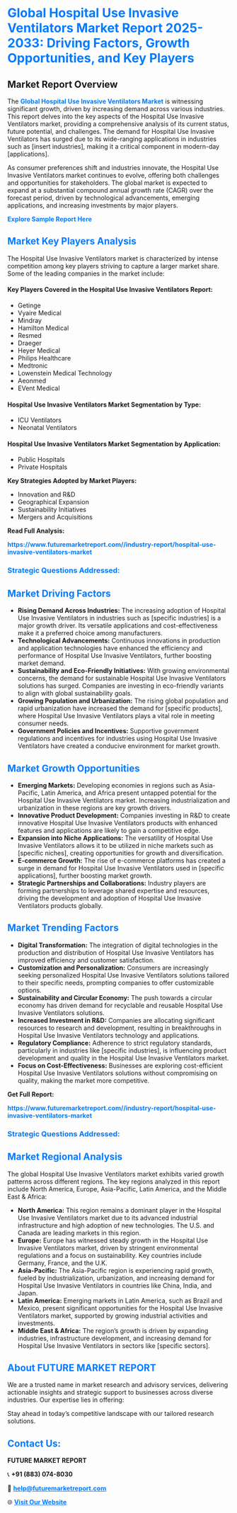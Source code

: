 <h1 style="color: #007BFF;">Global Hospital Use Invasive Ventilators Market Report 2025-2033: Driving Factors, Growth Opportunities, and Key Players</h1>

<section id="overview">
<h2>Market Report Overview</h2>
<p>The <a href="https://www.futuremarketreport.com//industry-report/hospital-use-invasive-ventilators-market" style="color: #007BFF; text-decoration: none;"><strong>Global Hospital Use Invasive Ventilators Market</strong></a> is witnessing significant growth, driven by increasing demand across various industries. This report delves into the key aspects of the Hospital Use Invasive Ventilators market, providing a comprehensive analysis of its current status, future potential, and challenges. The demand for Hospital Use Invasive Ventilators has surged due to its wide-ranging applications in industries such as [insert industries], making it a critical component in modern-day [applications].</p>
<p>As consumer preferences shift and industries innovate, the Hospital Use Invasive Ventilators market continues to evolve, offering both challenges and opportunities for stakeholders. The global market is expected to expand at a substantial compound annual growth rate (CAGR) over the forecast period, driven by technological advancements, emerging applications, and increasing investments by major players.</p>
</section>

<section id="overview">
<p><a href="https://www.futuremarketreport.com//request-sample/reportId=78814" style="color: #007BFF; text-decoration: none;"><strong>Explore Sample Report Here</strong></a></p>
</section>

<section id="key-players">
<h2 style="color: #007BFF;">Market Key Players Analysis</h2>
<p>The Hospital Use Invasive Ventilators market is characterized by intense competition among key players striving to capture a larger market share. Some of the leading companies in the market include:</p>
<h4>Key Players Covered in the Hospital Use Invasive Ventilators Report:</h4>
<ul><li>Getinge</li><li>Vyaire Medical</li><li>Mindray</li><li>Hamilton Medical</li><li>Resmed</li><li>Draeger</li><li>Heyer Medical</li><li>Philips Healthcare</li><li>Medtronic</li><li>Lowenstein Medical Technology</li><li>Aeonmed</li><li>EVent Medical</li></ul>
<h4>Hospital Use Invasive Ventilators Market Segmentation by Type:</h4>
<ul><li>ICU Ventilators</li><li>Neonatal Ventilators</li></ul>

<h4>Hospital Use Invasive Ventilators Market Segmentation by Application:</h4>
<ul><li>Public Hospitals</li><li>Private Hospitals</li></ul>
<p><strong>Key Strategies Adopted by Market Players:</strong></p>
<ul>
<li>Innovation and R&D</li>
<li>Geographical Expansion</li>
<li>Sustainability Initiatives</li>
<li>Mergers and Acquisitions</li>
</ul>
</section>

<section>
<p><strong>Read Full Analysis: </strong></p><a href="https://www.futuremarketreport.com//industry-report/hospital-use-invasive-ventilators-market" style="color: #007BFF; text-decoration: none;"><strong>https://www.futuremarketreport.com//industry-report/hospital-use-invasive-ventilators-market</strong></a>
<h3 style="color: #007BFF;">Strategic Questions Addressed:</h3>
</section>

<section id="driving-factors">
<h2 style="color: #007BFF;">Market Driving Factors</h2>
<ul>
<li><strong>Rising Demand Across Industries:</strong> The increasing adoption of Hospital Use Invasive Ventilators in industries such as [specific industries] is a major growth driver. Its versatile applications and cost-effectiveness make it a preferred choice among manufacturers.</li>
<li><strong>Technological Advancements:</strong> Continuous innovations in production and application technologies have enhanced the efficiency and performance of Hospital Use Invasive Ventilators, further boosting market demand.</li>
<li><strong>Sustainability and Eco-Friendly Initiatives:</strong> With growing environmental concerns, the demand for sustainable Hospital Use Invasive Ventilators solutions has surged. Companies are investing in eco-friendly variants to align with global sustainability goals.</li>
<li><strong>Growing Population and Urbanization:</strong> The rising global population and rapid urbanization have increased the demand for [specific products], where Hospital Use Invasive Ventilators plays a vital role in meeting consumer needs.</li>
<li><strong>Government Policies and Incentives:</strong> Supportive government regulations and incentives for industries using Hospital Use Invasive Ventilators have created a conducive environment for market growth.</li>
</ul>
</section>

<section id="growth-opportunities">
<h2 style="color: #007BFF;">Market Growth Opportunities</h2>
<ul>
<li><strong>Emerging Markets:</strong> Developing economies in regions such as Asia-Pacific, Latin America, and Africa present untapped potential for the Hospital Use Invasive Ventilators market. Increasing industrialization and urbanization in these regions are key growth drivers.</li>
<li><strong>Innovative Product Development:</strong> Companies investing in R&D to create innovative Hospital Use Invasive Ventilators products with enhanced features and applications are likely to gain a competitive edge.</li>
<li><strong>Expansion into Niche Applications:</strong> The versatility of Hospital Use Invasive Ventilators allows it to be utilized in niche markets such as [specific niches], creating opportunities for growth and diversification.</li>
<li><strong>E-commerce Growth:</strong> The rise of e-commerce platforms has created a surge in demand for Hospital Use Invasive Ventilators used in [specific applications], further boosting market growth.</li>
<li><strong>Strategic Partnerships and Collaborations:</strong> Industry players are forming partnerships to leverage shared expertise and resources, driving the development and adoption of Hospital Use Invasive Ventilators products globally.</li>
</ul>
</section>

<section id="trending-factors">
<h2 style="color: #007BFF;">Market Trending Factors</h2>
<ul>
<li><strong>Digital Transformation:</strong> The integration of digital technologies in the production and distribution of Hospital Use Invasive Ventilators has improved efficiency and customer satisfaction.</li>
<li><strong>Customization and Personalization:</strong> Consumers are increasingly seeking personalized Hospital Use Invasive Ventilators solutions tailored to their specific needs, prompting companies to offer customizable options.</li>
<li><strong>Sustainability and Circular Economy:</strong> The push towards a circular economy has driven demand for recyclable and reusable Hospital Use Invasive Ventilators solutions.</li>
<li><strong>Increased Investment in R&D:</strong> Companies are allocating significant resources to research and development, resulting in breakthroughs in Hospital Use Invasive Ventilators technology and applications.</li>
<li><strong>Regulatory Compliance:</strong> Adherence to strict regulatory standards, particularly in industries like [specific industries], is influencing product development and quality in the Hospital Use Invasive Ventilators market.</li>
<li><strong>Focus on Cost-Effectiveness:</strong> Businesses are exploring cost-efficient Hospital Use Invasive Ventilators solutions without compromising on quality, making the market more competitive.</li>
</ul>
</section>

<section>
<p><strong>Get Full Report: </strong></p><a href="https://www.futuremarketreport.com//industry-report/hospital-use-invasive-ventilators-market" style="color: #007BFF; text-decoration: none;"><strong>https://www.futuremarketreport.com//industry-report/hospital-use-invasive-ventilators-market</strong></a>
<h3 style="color: #007BFF;">Strategic Questions Addressed:</h3>
</section>


<section id="regional-analysis">
<h2 style="color: #007BFF;">Market Regional Analysis</h2>
<p>The global Hospital Use Invasive Ventilators market exhibits varied growth patterns across different regions. The key regions analyzed in this report include North America, Europe, Asia-Pacific, Latin America, and the Middle East & Africa:</p>
<ul>
<li><strong>North America:</strong> This region remains a dominant player in the Hospital Use Invasive Ventilators market due to its advanced industrial infrastructure and high adoption of new technologies. The U.S. and Canada are leading markets in this region.</li>
<li><strong>Europe:</strong> Europe has witnessed steady growth in the Hospital Use Invasive Ventilators market, driven by stringent environmental regulations and a focus on sustainability. Key countries include Germany, France, and the U.K.</li>
<li><strong>Asia-Pacific:</strong> The Asia-Pacific region is experiencing rapid growth, fueled by industrialization, urbanization, and increasing demand for Hospital Use Invasive Ventilators in countries like China, India, and Japan.</li>
<li><strong>Latin America:</strong> Emerging markets in Latin America, such as Brazil and Mexico, present significant opportunities for the Hospital Use Invasive Ventilators market, supported by growing industrial activities and investments.</li>
<li><strong>Middle East & Africa:</strong> The region’s growth is driven by expanding industries, infrastructure development, and increasing demand for Hospital Use Invasive Ventilators in sectors like [specific sectors].</li>
</ul>
</section>

<footer>
<h2 style="color: #007BFF;">About FUTURE MARKET REPORT</h2>
<p>We are a trusted name in market research and advisory services, delivering actionable insights and strategic support to businesses across diverse industries. Our expertise lies in offering:</p>

<p>Stay ahead in today’s competitive landscape with our tailored research solutions.</p>

<h2 style="color: #007BFF;">Contact Us:</h2>
<p><strong>FUTURE MARKET REPORT</strong></p>
<p>📞 <strong>+91 (883) 074-8030</strong></p>
<p>📧 <strong><a href="mailto:help@futuremarketreport.com" style="color: #007BFF;">help@futuremarketreport.com</a></strong></p>
<p>🌐 <strong><a href="https://www.futuremarketreport.com/" style="color: #007BFF;">Visit Our Website</a></strong></p>
</footer>